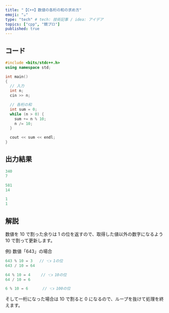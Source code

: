 ```yaml
---
title: "【C++】数値の各桁の和の求め方"
emoji: "☕️"
type: "tech" # tech: 技術記事 / idea: アイデア
topics: ["cpp", "競プロ"]
published: true
---
```


## コード

```cpp
#include <bits/stdc++.h>
using namespace std;

int main()
{
  // 入力
  int n;
  cin >> n;

  // 各桁の和
  int sum = 0;
  while (n > 0) {
    sum += n % 10;
    n /= 10;
  }

  cout << sum << endl;
}
```

## 出力結果

```cpp
340
7

581
14

1
1
```

## 解説

数値を 10 で割った余りは 1 の位を返すので、取得した値以外の数字になるよう 10 で割って更新します。

例) 数値「643」の場合

```cpp
643 % 10 = 3   // 👈 1の位
643 / 10 = 64

64 % 10 = 4　   // 👈 10の位
64 / 10 = 6

6 % 10 = 6 　  　// 👈 100の位
```

そして一桁になった場合は 10 で割ると 0 になるので、ループを抜けて処理を終えます。
